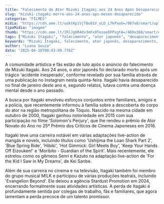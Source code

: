 ```yaml
---
title: "Falecimento do Ator Mizuki Itagaki aos 24 Anos Após Desaparecimento"
slug: "mizuki-itagaki-morre-aos-24-anos-aps-meses-desaparecido"
categoria: "FILMES"
midia: "https://cdn.ome.lt/uoktKpiVjT0o01V_oLD_L7kPxoU=/987x0/smart/uploads/conteudo/fotos/Design_sem_nome_-_2025-04-17T202340.401.png"
tipoMidia: "imagem"
thumb: "https://cdn.ome.lt/IRlJgOR4dv3mFx9TezeeDFPxgtA=/480x360/smart/extras/conteudos/Design_sem_nome_-_2025-04-17T202340.401.png"
tags: ["Mizuki Itagaki", "falecimento", "ator japonês", "desaparecimento", "live-action", "adaptações de mangá"]
keywords: "Mizuki Itagaki, falecimento, ator japonês, desaparecimento, live-action, adaptações de mangá"
author: "Luana Souza"
data: "2025-04-18T00:43:09.776Z"
---
```


A comunidade artística e fãs estão de luto após o anúncio do falecimento de Mizuki Itagaki. Aos 24 anos, o ator japonês foi declarado morto após um trágico 'acidente inesperado', conforme revelado por sua família através de uma publicação no Instagram nesta quinta-feira. Itagaki havia desaparecido no final de janeiro deste ano e, segundo relatos, lutava contra uma doença mental desde o ano passado.

A busca por Itagaki envolveu esforços conjuntos entre familiares, amigos e a polícia, que recentemente informou à família sobre a descoberta do corpo do ator na região metropolitana de Tóquio. Nascido na mesma cidade em outubro de 2000, Itagaki ganhou notoriedade em 2015 com sua participação no filme 'Solomon's Perjury', que lhe rendeu o prêmio de Ator Novato do Ano no 25º Prêmio dos Críticos de Cinema Japoneses em 2016.

Itagaki teve uma carreira notável em várias adaptações live-action de mangás e novels, incluindo títulos como 'Ushijima the Loan Shark Part 2', 'Blue Spring Ride', 'Hibiki', 'Hot Gimmick: Girl Meets Boy', 'Keep Your Hands Off Eizouken!' e 'Moribito - Guardian of the Spirit'. Mais recentemente, ele estrelou como os gêmeos Senri e Kazuto na adaptação live-action de 'For the Kid I Saw in My Dreams', de Kei Sanbe.

Além de sua carreira no cinema e na televisão, Itagaki também foi membro do grupo musical M!LK e participou de várias produções teatrais, incluindo 'Evangelion Beyond'. Ele deixou a agência Stardust Promotion em 2024, encerrando formalmente suas atividades artísticas. A perda de Itagaki é profundamente sentida por colegas de trabalho, fãs e familiares, que agora lamentam a perda precoce de um talento promissor.